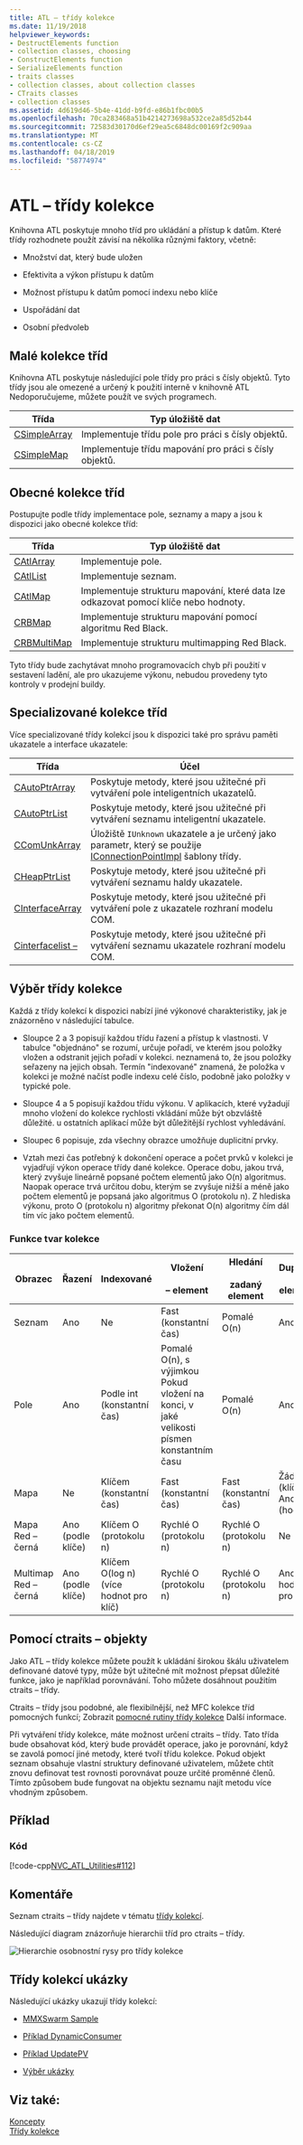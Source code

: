 ```yaml
---
title: ATL – třídy kolekce
ms.date: 11/19/2018
helpviewer_keywords:
- DestructElements function
- collection classes, choosing
- ConstructElements function
- SerializeElements function
- traits classes
- collection classes, about collection classes
- CTraits classes
- collection classes
ms.assetid: 4d619d46-5b4e-41dd-b9fd-e86b1fbc00b5
ms.openlocfilehash: 70ca283468a51b4214273698a532ce2a85d52b44
ms.sourcegitcommit: 72583d30170d6ef29ea5c6848dc00169f2c909aa
ms.translationtype: MT
ms.contentlocale: cs-CZ
ms.lasthandoff: 04/18/2019
ms.locfileid: "58774974"
---
```

# <a name="atl-collection-classes"></a>ATL – třídy kolekce

Knihovna ATL poskytuje mnoho tříd pro ukládání a přístup k datům. Které třídy rozhodnete použít závisí na několika různými faktory, včetně:

- Množství dat, který bude uložen

- Efektivita a výkon přístupu k datům

- Možnost přístupu k datům pomocí indexu nebo klíče

- Uspořádání dat

- Osobní předvoleb

## <a name="small-collection-classes"></a>Malé kolekce tříd

Knihovna ATL poskytuje následující pole třídy pro práci s čísly objektů. Tyto třídy jsou ale omezené a určený k použití interně v knihovně ATL Nedoporučujeme, můžete použít ve svých programech.

|Třída|Typ úložiště dat|
|-----------|--------------------------|
|[CSimpleArray](../atl/reference/csimplearray-class.md)|Implementuje třídu pole pro práci s čísly objektů.|
|[CSimpleMap](../atl/reference/csimplemap-class.md)|Implementuje třídu mapování pro práci s čísly objektů.|

## <a name="general-purpose-collection-classes"></a>Obecné kolekce tříd

Postupujte podle třídy implementace pole, seznamy a mapy a jsou k dispozici jako obecné kolekce tříd:

|Třída|Typ úložiště dat|
|-----------|--------------------------|
|[CAtlArray](../atl/reference/catlarray-class.md)|Implementuje pole.|
|[CAtlList](../atl/reference/catllist-class.md)|Implementuje seznam.|
|[CAtlMap](../atl/reference/catlmap-class.md)|Implementuje strukturu mapování, které data lze odkazovat pomocí klíče nebo hodnoty.|
|[CRBMap](../atl/reference/crbmap-class.md)|Implementuje strukturu mapování pomocí algoritmu Red Black.|
|[CRBMultiMap](../atl/reference/crbmultimap-class.md)|Implementuje strukturu multimapping Red Black.|

Tyto třídy bude zachytávat mnoho programovacích chyb při použití v sestavení ladění, ale pro ukazujeme výkonu, nebudou provedeny tyto kontroly v prodejní buildy.

## <a name="specialized-collection-classes"></a>Specializované kolekce tříd

Více specializované třídy kolekcí jsou k dispozici také pro správu paměti ukazatele a interface ukazatele:

|Třída|Účel|
|-----------|-------------|
|[CAutoPtrArray](../atl/reference/cautoptrarray-class.md)|Poskytuje metody, které jsou užitečné při vytváření pole inteligentních ukazatelů.|
|[CAutoPtrList](../atl/reference/cautoptrlist-class.md)|Poskytuje metody, které jsou užitečné při vytváření seznamu inteligentní ukazatele.|
|[CComUnkArray](../atl/reference/ccomunkarray-class.md)|Úložiště `IUnknown` ukazatele a je určený jako parametr, který se použije [IConnectionPointImpl](../atl/reference/iconnectionpointimpl-class.md) šablony třídy.|
|[CHeapPtrList](../atl/reference/cheapptrlist-class.md)|Poskytuje metody, které jsou užitečné při vytváření seznamu haldy ukazatele.|
|[CInterfaceArray](../atl/reference/cinterfacearray-class.md)|Poskytuje metody, které jsou užitečné při vytváření pole z ukazatele rozhraní modelu COM.|
|[Cinterfacelist –](../atl/reference/cinterfacelist-class.md)|Poskytuje metody, které jsou užitečné při vytváření seznamu ukazatele rozhraní modelu COM.|

## <a name="choosing-a-collection-class"></a>Výběr třídy kolekce

Každá z třídy kolekcí k dispozici nabízí jiné výkonové charakteristiky, jak je znázorněno v následující tabulce.

- Sloupce 2 a 3 popisují každou třídu řazení a přístup k vlastnosti. V tabulce "objednáno" se rozumí, určuje pořadí, ve kterém jsou položky vložen a odstranit jejich pořadí v kolekci. neznamená to, že jsou položky seřazeny na jejich obsah. Termín "indexované" znamená, že položka v kolekci je možné načíst podle indexu celé číslo, podobně jako položky v typické pole.

- Sloupce 4 a 5 popisují každou třídu výkonu. V aplikacích, které vyžadují mnoho vložení do kolekce rychlosti vkládání může být obzvláště důležité. u ostatních aplikací může být důležitější rychlost vyhledávání.

- Sloupec 6 popisuje, zda všechny obrazce umožňuje duplicitní prvky.

- Vztah mezi čas potřebný k dokončení operace a počet prvků v kolekci je vyjadřují výkon operace třídy dané kolekce. Operace dobu, jakou trvá, který zvyšuje lineárně popsané počtem elementů jako O(n) algoritmus. Naopak operace trvá určitou dobu, kterým se zvyšuje nižší a méně jako počtem elementů je popsaná jako algoritmus O (protokolu n). Z hlediska výkonu, proto O (protokolu n) algoritmy překonat O(n) algoritmy čím dál tím víc jako počtem elementů.

### <a name="collection-shape-features"></a>Funkce tvar kolekce

|Obrazec|Řazení|Indexované|Vložení<br /><br />  – element|Hledání<br /><br /> zadaný element|Duplicitní<br /><br /> elementy|
|-----------|--------------|--------------|---------------------------|--------------------------------------|-----------------------------|
|Seznam|Ano|Ne|Fast (konstantní čas)|Pomalé O(n)|Ano|
|Pole|Ano|Podle int (konstantní čas)|Pomalé O(n), s výjimkou Pokud vložení na konci, v jaké velikosti písmen konstantním času|Pomalé O(n)|Ano|
|Mapa|Ne|Klíčem (konstantní čas)|Fast (konstantní čas)|Fast (konstantní čas)|Žádné (klíče) Ano (hodnoty)|
|Mapa Red – černá|Ano (podle klíče)|Klíčem O (protokolu n)|Rychlé O (protokolu n)|Rychlé O (protokolu n)|Ne|
|Multimap Red – černá|Ano (podle klíče)|Klíčem O(log n) (více hodnot pro klíč)|Rychlé O (protokolu n)|Rychlé O (protokolu n)|Ano (více hodnot pro klíč)|

## <a name="using-ctraits-objects"></a>Pomocí ctraits – objekty

Jako ATL – třídy kolekce můžete použít k ukládání širokou škálu uživatelem definované datové typy, může být užitečné mít možnost přepsat důležité funkce, jako je například porovnávání. Toho můžete dosáhnout použitím ctraits – třídy.

Ctraits – třídy jsou podobné, ale flexibilnější, než MFC kolekce tříd pomocných funkcí; Zobrazit [pomocné rutiny třídy kolekce](../mfc/reference/collection-class-helpers.md) Další informace.

Při vytváření třídy kolekce, máte možnost určení ctraits – třídy. Tato třída bude obsahovat kód, který bude provádět operace, jako je porovnání, když se zavolá pomocí jiné metody, které tvoří třídu kolekce. Pokud objekt seznam obsahuje vlastní struktury definované uživatelem, můžete chtít znovu definovat test rovnosti porovnávat pouze určité proměnné členů. Tímto způsobem bude fungovat na objektu seznamu najít metodu více vhodným způsobem.

## <a name="example"></a>Příklad

### <a name="code"></a>Kód

[!code-cpp[NVC_ATL_Utilities#112](../atl/codesnippet/cpp/atl-collection-classes_1.cpp)]

## <a name="comments"></a>Komentáře

Seznam ctraits – třídy najdete v tématu [třídy kolekcí](../atl/collection-classes.md).

Následující diagram znázorňuje hierarchii tříd pro ctraits – třídy.

![Hierarchie osobnostní rysy pro třídy kolekce](../atl/media/vctraitscollectionclasseshierarchy.gif "hierarchie osobnostní rysy pro třídy kolekce")

## <a name="collection-classes-samples"></a>Třídy kolekcí ukázky

Následující ukázky ukazují třídy kolekcí:

- [MMXSwarm Sample](../overview/visual-cpp-samples.md)

- [Příklad DynamicConsumer](../overview/visual-cpp-samples.md)

- [Příklad UpdatePV](https://github.com/Microsoft/VCSamples/tree/master/VC2010Samples/ATL/OLEDB/Provider/UPDATEPV)

- [Výběr ukázky](../overview/visual-cpp-samples.md)

## <a name="see-also"></a>Viz také:

[Koncepty](../atl/active-template-library-atl-concepts.md)<br/>
[Třídy kolekce](../atl/collection-classes.md)

